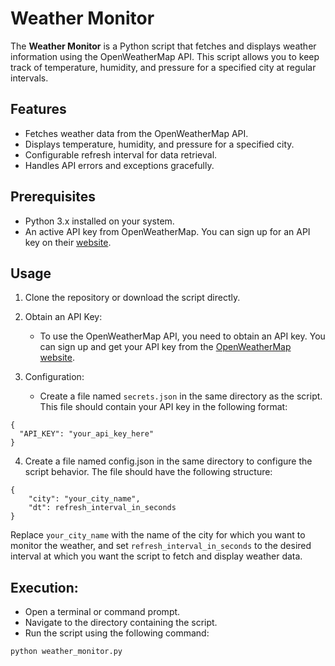 # Weather Monitor

The **Weather Monitor** is a Python script that fetches and displays weather information using the OpenWeatherMap API. This script allows you to keep track of temperature, humidity, and pressure for a specified city at regular intervals.

## Features

- Fetches weather data from the OpenWeatherMap API.
- Displays temperature, humidity, and pressure for a specified city.
- Configurable refresh interval for data retrieval.
- Handles API errors and exceptions gracefully.

## Prerequisites

- Python 3.x installed on your system.
- An active API key from OpenWeatherMap. You can sign up for an API key on their [website](https://home.openweathermap.org/users/sign_up).

## Usage

1. Clone the repository or download the script directly.

2. Obtain an API Key:
   - To use the OpenWeatherMap API, you need to obtain an API key. You can sign up and get your API key from the [OpenWeatherMap website](https://home.openweathermap.org/users/sign_up).

3. Configuration:
   - Create a file named `secrets.json` in the same directory as the script. This file should contain your API key in the following format:

```
{
  "API_KEY": "your_api_key_here"
}
```

4. Create a file named config.json in the same directory to configure the script behavior. The file should have the following structure:
```
{
    "city": "your_city_name",
    "dt": refresh_interval_in_seconds
}
```
Replace `your_city_name` with the name of the city for which you want to monitor the weather, and set `refresh_interval_in_seconds` to the desired interval at which you want the script to fetch and display weather data.

## Execution:

- Open a terminal or command prompt.
- Navigate to the directory containing the script.
- Run the script using the following command:

```python weather_monitor.py```

